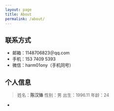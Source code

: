 ```yaml
---
layout: page
title: About
permalink: /about/
---
```

## 联系方式
- 邮箱：1148706823＠qq.com
- 手机：153 7409 5393
- 微信：harm01ony（手机同号）
## 个人信息
> 姓名：**陈汉锋**        性别：男    出生：1996.11    年龄：24
- 
<!--stackedit_data:
eyJoaXN0b3J5IjpbLTIxMzIyNDgwNDksLTg1ODkyMTUzXX0=
-->